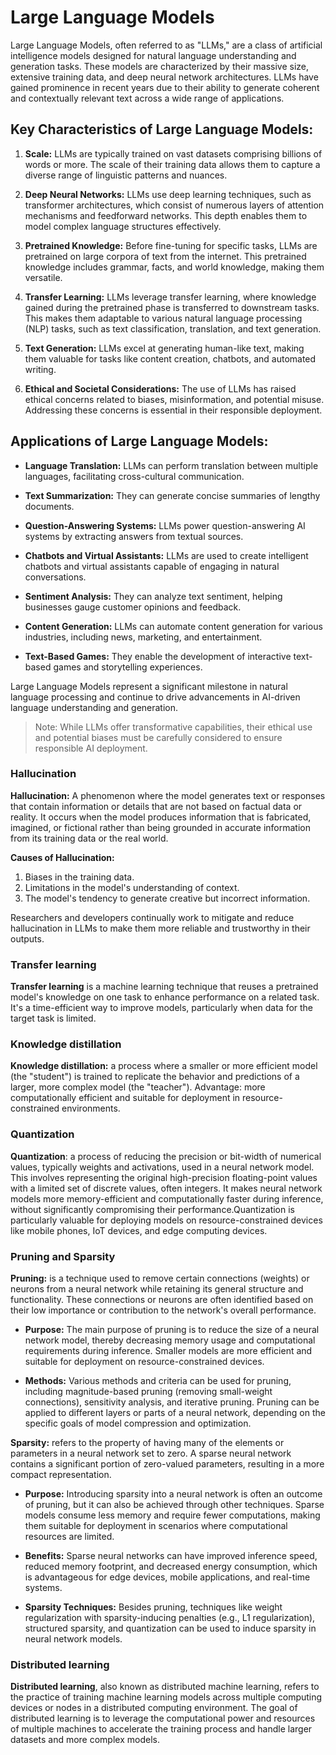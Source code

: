 # Large Language Models

Large Language Models, often referred to as "LLMs," are a class of artificial intelligence models designed for natural language understanding and generation tasks. These models are characterized by their massive size, extensive training data, and deep neural network architectures. LLMs have gained prominence in recent years due to their ability to generate coherent and contextually relevant text across a wide range of applications.

## Key Characteristics of Large Language Models:

1. **Scale:** LLMs are typically trained on vast datasets comprising billions of words or more. The scale of their training data allows them to capture a diverse range of linguistic patterns and nuances.

2. **Deep Neural Networks:** LLMs use deep learning techniques, such as transformer architectures, which consist of numerous layers of attention mechanisms and feedforward networks. This depth enables them to model complex language structures effectively.

3. **Pretrained Knowledge:** Before fine-tuning for specific tasks, LLMs are pretrained on large corpora of text from the internet. This pretrained knowledge includes grammar, facts, and world knowledge, making them versatile.

4. **Transfer Learning:** LLMs leverage transfer learning, where knowledge gained during the pretrained phase is transferred to downstream tasks. This makes them adaptable to various natural language processing (NLP) tasks, such as text classification, translation, and text generation.

5. **Text Generation:** LLMs excel at generating human-like text, making them valuable for tasks like content creation, chatbots, and automated writing.

6. **Ethical and Societal Considerations:** The use of LLMs has raised ethical concerns related to biases, misinformation, and potential misuse. Addressing these concerns is essential in their responsible deployment.

## Applications of Large Language Models:

- **Language Translation:** LLMs can perform translation between multiple languages, facilitating cross-cultural communication.

- **Text Summarization:** They can generate concise summaries of lengthy documents.

- **Question-Answering Systems:** LLMs power question-answering AI systems by extracting answers from textual sources.

- **Chatbots and Virtual Assistants:** LLMs are used to create intelligent chatbots and virtual assistants capable of engaging in natural conversations.

- **Sentiment Analysis:** They can analyze text sentiment, helping businesses gauge customer opinions and feedback.

- **Content Generation:** LLMs can automate content generation for various industries, including news, marketing, and entertainment.

- **Text-Based Games:** They enable the development of interactive text-based games and storytelling experiences.

Large Language Models represent a significant milestone in natural language processing and continue to drive advancements in AI-driven language understanding and generation.

> Note: While LLMs offer transformative capabilities, their ethical use and potential biases must be carefully considered to ensure responsible AI deployment.

### Hallucination

**Hallucination:** A phenomenon where the model generates text or responses that contain information or details that are not based on factual data or reality. It occurs when the model produces information that is fabricated, imagined, or fictional rather than being grounded in accurate information from its training data or the real world.

**Causes of Hallucination:**

1. Biases in the training data.
2. Limitations in the model's understanding of context.
3. The model's tendency to generate creative but incorrect information.

Researchers and developers continually work to mitigate and reduce hallucination in LLMs to make them more reliable and trustworthy in their outputs.

### Transfer learning

**Transfer learning** is a machine learning technique that reuses a pretrained model's knowledge on one task to enhance performance on a related task. It's a time-efficient way to improve models, particularly when data for the target task is limited.

### Knowledge distillation

**Knowledge distillation:** a process where a smaller or more efficient model (the "student") is trained to replicate the behavior and predictions of a larger, more complex model (the "teacher"). Advantage: more computationally efficient and suitable for deployment in resource-constrained environments.

### Quantization

**Quantization**: a process of reducing the precision or bit-width of numerical values, typically weights and activations, used in a neural network model. This involves representing the original high-precision floating-point values with a limited set of discrete values, often integers.
It makes neural network models more memory-efficient and computationally faster during inference, without significantly compromising their performance.Quantization is particularly valuable for deploying models on resource-constrained devices like mobile phones, IoT devices, and edge computing devices.

### Pruning and Sparsity

**Pruning:** is a technique used to remove certain connections (weights) or neurons from a neural network while retaining its general structure and functionality. These connections or neurons are often identified based on their low importance or contribution to the network's overall performance.

- **Purpose:** The main purpose of pruning is to reduce the size of a neural network model, thereby decreasing memory usage and computational requirements during inference. Smaller models are more efficient and suitable for deployment on resource-constrained devices.

- **Methods:** Various methods and criteria can be used for pruning, including magnitude-based pruning (removing small-weight connections), sensitivity analysis, and iterative pruning. Pruning can be applied to different layers or parts of a neural network, depending on the specific goals of model compression and optimization.

**Sparsity:** refers to the property of having many of the elements or parameters in a neural network set to zero. A sparse neural network contains a significant portion of zero-valued parameters, resulting in a more compact representation.

- **Purpose:** Introducing sparsity into a neural network is often an outcome of pruning, but it can also be achieved through other techniques. Sparse models consume less memory and require fewer computations, making them suitable for deployment in scenarios where computational resources are limited.

- **Benefits:** Sparse neural networks can have improved inference speed, reduced memory footprint, and decreased energy consumption, which is advantageous for edge devices, mobile applications, and real-time systems.

- **Sparsity Techniques:** Besides pruning, techniques like weight regularization with sparsity-inducing penalties (e.g., L1 regularization), structured sparsity, and quantization can be used to induce sparsity in neural network models.

### Distributed learning

**Distributed learning**, also known as distributed machine learning, refers to the practice of training machine learning models across multiple computing devices or nodes in a distributed computing environment. The goal of distributed learning is to leverage the computational power and resources of multiple machines to accelerate the training process and handle larger datasets and more complex models.

